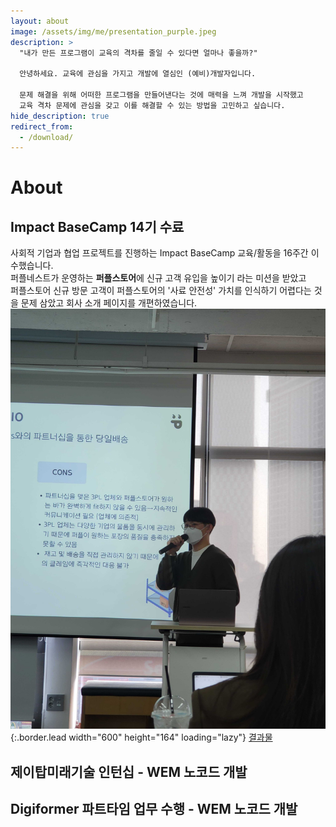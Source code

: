 ```yaml
---
layout: about
image: /assets/img/me/presentation_purple.jpeg
description: >
  "내가 만든 프로그램이 교육의 격차를 줄일 수 있다면 얼마나 좋을까?"

  안녕하세요. 교육에 관심을 가지고 개발에 열심인 (예비)개발자입니다.

  문제 해결을 위해 어떠한 프로그램을 만들어낸다는 것에 매력을 느껴 개발을 시작했고  
  교육 격차 문제에 관심을 갖고 이를 해결할 수 있는 방법을 고민하고 싶습니다.
hide_description: true
redirect_from:
  - /download/
---
```


# About

<!--author-->

## Impact BaseCamp 14기 수료
사회적 기업과 협업 프로젝트를 진행하는 Impact BaseCamp 교육/활동을 16주간 이수했습니다.  
퍼플네스트가 운영하는 **퍼플스토어**에 신규 고객 유입을 높이기 라는 미션을 받았고  
퍼플스토어 신규 방문 고객이 퍼플스토어의 '사료 안전성' 가치를 인식하기 어렵다는 것을 문제 삼았고 회사 소개 페이지를 개편하였습니다.
![image](/assets/img/me/presentation_purple.jpeg){:.border.lead width="600" height="164" loading="lazy"}
[결과물](https://purplesto.re/introduction)

## 제이탑미래기술 인턴십 - WEM 노코드 개발

## Digiformer 파트타임 업무 수행 - WEM 노코드 개발
